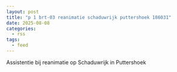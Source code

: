 ```yaml
---
layout: post
title: "p 1 brt-03 reanimatie schaduwrijk puttershoek 186031"
date: 2025-08-08
categories: 
  - rss
tags: 
  - feed
---
```


Assistentie bij reanimatie op Schaduwrijk in Puttershoek
